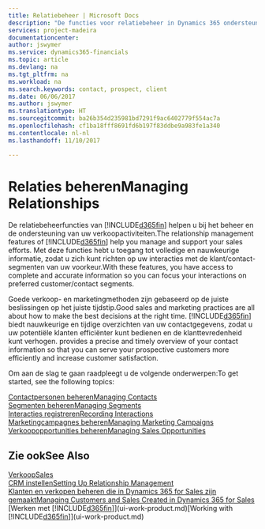 ```yaml
---
title: Relatiebeheer | Microsoft Docs
description: "De functies voor relatiebeheer in Dynamics 365 ondersteunen uw verkoopinspanningen en bieden u toegang tot gegevens over contacten en prospects, zodat u klanten efficiënter kunt bedienen."
services: project-madeira
documentationcenter: 
author: jswymer
ms.service: dynamics365-financials
ms.topic: article
ms.devlang: na
ms.tgt_pltfrm: na
ms.workload: na
ms.search.keywords: contact, prospect, client
ms.date: 06/06/2017
ms.author: jswymer
ms.translationtype: HT
ms.sourcegitcommit: ba26b354d235981bd7291f9ac6402779f554ac7a
ms.openlocfilehash: cf1ba18fff8691fd6b197f83ddbe9a983fe1a340
ms.contentlocale: nl-nl
ms.lasthandoff: 11/10/2017

---
```

# <a name="managing-relationships"></a><span data-ttu-id="cb59c-103">Relaties beheren</span><span class="sxs-lookup"><span data-stu-id="cb59c-103">Managing Relationships</span></span>
<span data-ttu-id="cb59c-104">De relatiebeheerfuncties van [!INCLUDE[d365fin](includes/d365fin_md.md)] helpen u bij het beheer en de ondersteuning van uw verkoopactiviteiten.</span><span class="sxs-lookup"><span data-stu-id="cb59c-104">The relationship management features of [!INCLUDE[d365fin](includes/d365fin_md.md)] help you manage and support your sales efforts.</span></span> <span data-ttu-id="cb59c-105">Met deze functies hebt u toegang tot volledige en nauwkeurige informatie, zodat u zich kunt richten op uw interacties met de klant/contact-segmenten van uw voorkeur.</span><span class="sxs-lookup"><span data-stu-id="cb59c-105">With these features, you have access to complete and accurate information so you can focus your interactions on preferred customer/contact segments.</span></span>

<span data-ttu-id="cb59c-106">Goede verkoop- en marketingmethoden zijn gebaseerd op de juiste beslissingen op het juiste tijdstip.</span><span class="sxs-lookup"><span data-stu-id="cb59c-106">Good sales and marketing practices are all about how to make the best decisions at the right time.</span></span> [!INCLUDE[d365fin](includes/d365fin_md.md)]<span data-ttu-id="cb59c-107"> biedt nauwkeurige en tijdige overzichten van uw contactgegevens, zodat u uw potentiële klanten efficiënter kunt bedienen en de klanttevredenheid kunt verhogen.</span><span class="sxs-lookup"><span data-stu-id="cb59c-107"> provides a precise and timely overview of your contact information so that you can serve your prospective customers more efficiently and increase customer satisfaction.</span></span>

<span data-ttu-id="cb59c-108">Om aan de slag te gaan raadpleegt u de volgende onderwerpen:</span><span class="sxs-lookup"><span data-stu-id="cb59c-108">To get started, see the following topics:</span></span>

[<span data-ttu-id="cb59c-109">Contactpersonen beheren</span><span class="sxs-lookup"><span data-stu-id="cb59c-109">Managing Contacts</span></span>](marketing-contacts.md)  
[<span data-ttu-id="cb59c-110">Segmenten beheren</span><span class="sxs-lookup"><span data-stu-id="cb59c-110">Managing Segments</span></span>](marketing-segments.md)  
[<span data-ttu-id="cb59c-111">Interacties registreren</span><span class="sxs-lookup"><span data-stu-id="cb59c-111">Recording Interactions</span></span>](marketing-interactions.md)  
[<span data-ttu-id="cb59c-112">Marketingcampagnes beheren</span><span class="sxs-lookup"><span data-stu-id="cb59c-112">Managing Marketing Campaigns</span></span>](marketing-campaigns.md)  
[<span data-ttu-id="cb59c-113">Verkoopopportunities beheren</span><span class="sxs-lookup"><span data-stu-id="cb59c-113">Managing Sales Opportunities</span></span>](marketing-manage-sales-opportunities.md)

## <a name="see-also"></a><span data-ttu-id="cb59c-114">Zie ook</span><span class="sxs-lookup"><span data-stu-id="cb59c-114">See Also</span></span>
[<span data-ttu-id="cb59c-115">Verkoop</span><span class="sxs-lookup"><span data-stu-id="cb59c-115">Sales</span></span>](sales-manage-sales.md)  
[<span data-ttu-id="cb59c-116">CRM instellen</span><span class="sxs-lookup"><span data-stu-id="cb59c-116">Setting Up Relationship Management</span></span>](marketing-setup-marketing.md)  
[<span data-ttu-id="cb59c-117">Klanten en verkopen beheren die in Dynamics 365 for Sales zijn gemaakt</span><span class="sxs-lookup"><span data-stu-id="cb59c-117">Managing Customers and Sales Created in Dynamics 365 for Sales</span></span>](marketing-integrate-dynamicscrm.md)  
<span data-ttu-id="cb59c-118">[Werken met [!INCLUDE[d365fin](includes/d365fin_md.md)]](ui-work-product.md)</span><span class="sxs-lookup"><span data-stu-id="cb59c-118">[Working with [!INCLUDE[d365fin](includes/d365fin_md.md)]](ui-work-product.md)</span></span>  

